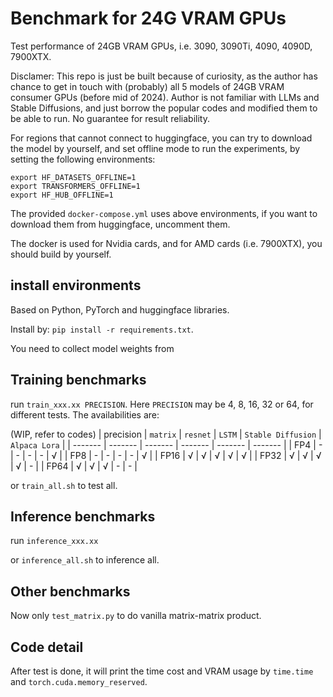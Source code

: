 # Benchmark for 24G VRAM GPUs

Test performance of 24GB VRAM GPUs, i.e. 3090, 3090Ti, 4090, 4090D, 7900XTX.

Disclamer: This repo is just be built because of curiosity, as the author has chance
to get in touch with (probably) all 5 models of 24GB VRAM consumer GPUs (before mid of 
2024). Author is not familiar with LLMs and Stable Diffusions, and just borrow the 
popular codes and modified them to be able to run. No guarantee for result reliability.

For regions that cannot connect to huggingface, you can try to download the model by 
yourself, and set offline mode to run the experiments, by setting the following 
environments:
```
export HF_DATASETS_OFFLINE=1 
export TRANSFORMERS_OFFLINE=1 
export HF_HUB_OFFLINE=1
```

The provided `docker-compose.yml` uses above environments, if you want to download them
from huggingface, uncomment them.

The docker is used for Nvidia cards, and for AMD cards (i.e. 7900XTX), you should build
by yourself.

## install environments

Based on Python, PyTorch and huggingface libraries.

Install by: `pip install -r requirements.txt`.

You need to collect model weights from 

## Training benchmarks

run `train_xxx.xx PRECISION`. Here `PRECISION` may be 4, 8, 16, 32 or 64, for
different tests. The availabilities are:

(WIP, refer to codes)
| precision | `matrix` | `resnet` | `LSTM` | `Stable Diffusion` | `Alpaca Lora` |
| ------- | ------- | ------- | ------- | ------- | ------- |
| FP4 | - | - | - | - | √ |
| FP8 | - | - | - | - | √ |
| FP16 | √ | √ | √ | √ | √ |
| FP32 | √ | √ | √ | √ | - |
| FP64 | √ | √ | √ | - | - |

or `train_all.sh` to test all.

## Inference benchmarks

run `inference_xxx.xx`

or `inference_all.sh` to inference all.

## Other benchmarks

Now only `test_matrix.py` to do vanilla matrix-matrix product.

## Code detail

After test is done, it will print the time cost and VRAM usage by `time.time` and 
`torch.cuda.memory_reserved`.
